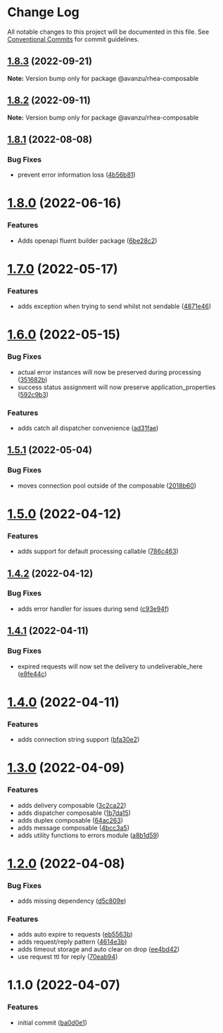 # Change Log

All notable changes to this project will be documented in this file.
See [Conventional Commits](https://conventionalcommits.org) for commit guidelines.

## [1.8.3](https://github.com/avanzu/node-packages/compare/@avanzu/rhea-composable@1.8.2...@avanzu/rhea-composable@1.8.3) (2022-09-21)

**Note:** Version bump only for package @avanzu/rhea-composable





## [1.8.2](https://github.com/avanzu/node-packages/compare/@avanzu/rhea-composable@1.8.1...@avanzu/rhea-composable@1.8.2) (2022-09-11)

**Note:** Version bump only for package @avanzu/rhea-composable





## [1.8.1](https://github.com/avanzu/node-packages/compare/@avanzu/rhea-composable@1.8.0...@avanzu/rhea-composable@1.8.1) (2022-08-08)


### Bug Fixes

* prevent error information loss ([4b56b81](https://github.com/avanzu/node-packages/commit/4b56b81a2d0d00c8a774689b647e208a6501a1e4))





# [1.8.0](https://github.com/avanzu/node-packages/compare/@avanzu/rhea-composable@1.7.0...@avanzu/rhea-composable@1.8.0) (2022-06-16)


### Features

* Adds openapi fluent builder package ([6be28c2](https://github.com/avanzu/node-packages/commit/6be28c26c5dc471130df72d7a381ba3960adbb15))





# [1.7.0](https://github.com/avanzu/node-packages/compare/@avanzu/rhea-composable@1.6.0...@avanzu/rhea-composable@1.7.0) (2022-05-17)


### Features

* adds exception when trying to send whilst not sendable ([4871e46](https://github.com/avanzu/node-packages/commit/4871e4692335ac2cf69df3f5928ff256fd3fee56))





# [1.6.0](https://github.com/avanzu/node-packages/compare/@avanzu/rhea-composable@1.5.1...@avanzu/rhea-composable@1.6.0) (2022-05-15)


### Bug Fixes

* actual error instances will now be preserved during processing ([351682b](https://github.com/avanzu/node-packages/commit/351682b25f3932b4f0419eb617b7c2502d873f95))
* success status assignment will now preserve application_properties ([592c9b3](https://github.com/avanzu/node-packages/commit/592c9b30ecae6e46057384300bf255a0a45b781e))


### Features

* adds catch all dispatcher convenience ([ad31fae](https://github.com/avanzu/node-packages/commit/ad31faeef407790da5da0d78372857588e72c632))





## [1.5.1](https://github.com/avanzu/node-packages/compare/@avanzu/rhea-composable@1.5.0...@avanzu/rhea-composable@1.5.1) (2022-05-04)


### Bug Fixes

* moves connection pool outside of the composable ([2018b60](https://github.com/avanzu/node-packages/commit/2018b60634dfa24ce37ecdbd1c38354eca12eff5))





# [1.5.0](https://github.com/avanzu/node-packages/compare/@avanzu/rhea-composable@1.4.2...@avanzu/rhea-composable@1.5.0) (2022-04-12)


### Features

* adds support for default processing callable ([786c463](https://github.com/avanzu/node-packages/commit/786c4636d78b7d5970d6f3e065c1c4a9272a031a))





## [1.4.2](https://github.com/avanzu/node-packages/compare/@avanzu/rhea-composable@1.4.1...@avanzu/rhea-composable@1.4.2) (2022-04-12)


### Bug Fixes

* adds error handler for issues during send ([c93e94f](https://github.com/avanzu/node-packages/commit/c93e94fa1ac91f57ad9e00c33763b45ef7588b9a))





## [1.4.1](https://github.com/avanzu/node-packages/compare/@avanzu/rhea-composable@1.4.0...@avanzu/rhea-composable@1.4.1) (2022-04-11)


### Bug Fixes

* expired requests will now set the delivery to undeliverable_here ([e8fe44c](https://github.com/avanzu/node-packages/commit/e8fe44c1ae6e2d1edaa6540c0267c63ecff0d163))





# [1.4.0](https://github.com/avanzu/node-packages/compare/@avanzu/rhea-composable@1.3.0...@avanzu/rhea-composable@1.4.0) (2022-04-11)


### Features

* adds connection string support ([bfa30e2](https://github.com/avanzu/node-packages/commit/bfa30e22c8ddf794024c20ac8d3eb79901e93cb4))





# [1.3.0](https://github.com/avanzu/node-packages/compare/@avanzu/rhea-composable@1.2.0...@avanzu/rhea-composable@1.3.0) (2022-04-09)


### Features

* adds delivery composable ([3c2ca22](https://github.com/avanzu/node-packages/commit/3c2ca2216faf155d02eb18a43065a78989da829a))
* adds dispatcher composable ([1b7da15](https://github.com/avanzu/node-packages/commit/1b7da150b66ec00f7bab7cfe5c038ef63e318db0))
* adds duplex composable ([64ac263](https://github.com/avanzu/node-packages/commit/64ac26356f317b88ed73758210406ff670ef7891))
* adds message composable ([4bcc3a5](https://github.com/avanzu/node-packages/commit/4bcc3a56450da6b58c51f760e308e6a569c02af8))
* adds utility functions to errors module ([a8b1d59](https://github.com/avanzu/node-packages/commit/a8b1d59c43d2f985309d9caca5476360dba41e9d))





# [1.2.0](https://github.com/avanzu/node-packages/compare/@avanzu/rhea-composable@1.1.0...@avanzu/rhea-composable@1.2.0) (2022-04-08)


### Bug Fixes

* adds missing dependency ([d5c809e](https://github.com/avanzu/node-packages/commit/d5c809e1ea33c9518975a560abbec4d3e9b5a771))


### Features

* adds auto expire to requests ([eb5563b](https://github.com/avanzu/node-packages/commit/eb5563b98563250c5557079e1b77f29405f93829))
* adds request/reply pattern ([4614e3b](https://github.com/avanzu/node-packages/commit/4614e3b78b7aa93f53c2fa3a87d783e89762d255))
* adds timeout storage and auto clear on drop ([ee4bd42](https://github.com/avanzu/node-packages/commit/ee4bd429d405a22472395f1b22f83d9b409d556e))
* use request ttl for reply ([70eab94](https://github.com/avanzu/node-packages/commit/70eab9457db32048123330c8291c36ce8fe18a6e))





# 1.1.0 (2022-04-07)


### Features

* initial commit ([ba0d0e1](https://github.com/avanzu/node-packages/commit/ba0d0e198761a8a72d16835c9cd105bbbe4c323f))
